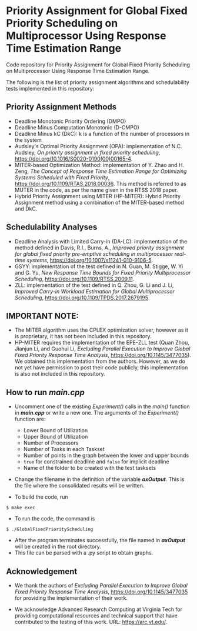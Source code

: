 # Priority Assignment for Global Fixed Priority Scheduling on Multiprocessor Using Response Time Estimation Range

Code repository for Priority Assignment for Global Fixed Priority Scheduling on Multiprocessor Using Response Time Estimation Range.

The following is the list of priority assignment algorithms and schedulability tests implemented in this repository:

## Priority Assignment Methods
- Deadline Monotonic Priority Ordering (DMPO)
- Deadline Minus Computation Monotonic (D-CMPO)
- Deadline Minus kC (DkC): k is a function of the number of processors in the system
- Audsley's Optimal Priority Assignment (OPA): implementation of N.C. Audsley, _On priority assignment in fixed priority scheduling_, https://doi.org/10.1016/S0020-0190(00)00165-4.
- MITER-based Optimization Method: implementation of Y. Zhao and H. Zeng, _The Concept of Response Time Estimation Range for Optimizing Systems Scheduled with Fixed Priority_, https://doi.org/10.1109/RTAS.2018.00036. This method is referred to as MUTER in the code, as per the name given in the RTSS 2018 paper. 
- Hybrid Priority Assignment using MITER (HP-MITER): Hybrid Priority Assignment method using a combination of the MITER-based method and DkC.


## Schedulability Analyses
- Deadline Analysis with Limited Carry-in (DA-LC): implementation of the method defined in Davis, R.I., Burns, A., _Improved priority assignment for global fixed priority pre-emptive scheduling in multiprocessor real-time systems_, https://doi.org/10.1007/s11241-010-9106-5.
- GSYY: implementation of the test defined in N. Guan, M. Stigge, W. Yi and G. Yu, _New Response Time Bounds for Fixed Priority Multiprocessor Scheduling_, https://doi.org/10.1109/RTSS.2009.11.
- ZLL: implementation of the test defined in Q. Zhou, G. Li and J. Li, _Improved Carry-in Workload Estimation for Global Multiprocessor Scheduling_, https://doi.org/10.1109/TPDS.2017.2679195.


## **IMPORTANT NOTE:** 
- The MITER algorithm uses the CPLEX optimization solver, however as it is proprietary, it has not been included in this repository.
- HP-MITER requires the implementation of the EPE-ZLL test (Quan Zhou, Jianjun Li, and Guohui Li, _Excluding Parallel Execution to Improve Global Fixed Priority Response Time Analysis_, https://doi.org/10.1145/3477035). We obtained this implementation from the authors. However, as we do not yet have permission to post their code publicly, this implementation is also not included in this repository. 


## How to run *main.cpp*
- Uncomment one of the existing *Experiment()* calls in the *main()* function in ***main.cpp*** or write a new one. The arguments of the *Experiment()* function are:
  - Lower Bound of Utilization
  - Upper Bound of Utilization
  - Number of Processors
  - Number of Tasks in each Taskset
  - Number of points in the graph between the lower and upper bounds
  - `true` for constrained deadline and `false` for implicit deadline
  - Name of the folder to be created with the test tasksets

- Change the filename in the definition of the variable **_axOutput_**. This is the file where the consolidated results will be written. 

- To build the code, run
```
$ make exec
```

- To run the code, the command is
```
$ ./GlobalFixedPriorityScheduling
```

- After the program terminates successfully, the file named in **_axOutput_** will be created in the root directory. 
- This file can be parsed with a .py script to obtain graphs.


## Acknowledgement

- We thank the authors of _Excluding Parallel Execution to Improve Global Fixed Priority Response Time Analysis_, https://doi.org/10.1145/3477035 for providing the implementation of their work.
 
- We acknowledge Advanced Research Computing at Virginia Tech for providing computational resources and technical support that have contributed to the testing of this work. URL: https://arc.vt.edu/.
